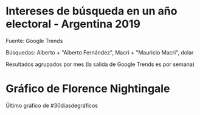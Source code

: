 # Intereses de búsqueda en un año electoral - Argentina 2019
 Fuente: Google Trends
 
 Búsquedas: Alberto + "Alberto Fernández", Macri + "Mauricio Macri", dolar
 
 Resultados agrupados por mes (la salida de Google Trends es por semana)
 
 # Gráfico de Florence Nightingale
 Último gráfico de #30diasdegráficos
